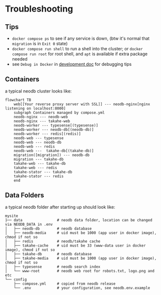 # Troubleshooting


## Tips

 - `docker compose ps` to see if any service is down, (btw it's normal that `migration` is in `Exit 0` state)
 - `docker compose run shell` to run a shell into the cluster; or `docker compose run root` for root shell, and `apt` is available if extra package needed
 - see `Debug in Docker` in [development doc](development.md) for debugging tips


## Containers

a typical neodb cluster looks like:

```mermaid
flowchart TB
    web[[Your reverse proxy server with SSL]] --- neodb-nginx[nginx listening on localhost:8000]
    subgraph Containers managed by compose.yml
    neodb-nginx --- neodb-web
    neodb-nginx --- takahe-web
    neodb-worker --- typesense[(typesense)]
    neodb-worker --- neodb-db[(neodb-db)]
    neodb-worker --- redis[(redis)]
    neodb-web --- typesense
    neodb-web --- neodb-db
    neodb-web --- redis
    neodb-web ---  takahe-db[(takahe-db)]
    migration([migration]) --- neodb-db
    migration --- takahe-db
    takahe-web --- takahe-db
    takahe-web --- redis
    takahe-stator --- takahe-db
    takahe-stator --- redis
    end
```


## Data Folders

a typical neodb folder after starting up should look like:

```
mysite
├── data                # neodb data folder, location can be changed via NEODB_DATA in .env
│   ├── neodb-db        # neodb database
│   ├── neodb-media     # uid must be 1000 (app user in docker image), chmod if not so
│   ├── redis           # neodb/takahe cache
│   ├── takahe-cache    # uid must be 33 (www-data user in docker image), chmod if not so
│   ├── takahe-db       # neodb database
│   ├── takahe-media    # uid must be 1000 (app user in docker image), chmod if not so
│   ├── typesense       # neodb search index
│   └── www-root        # neodb web root for robots.txt, logo.png and etc
└── config
    ├── compose.yml     # copied from neodb release
    └── .env            # your configuration, see neodb.env.example
```
